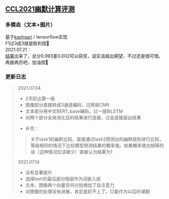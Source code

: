 ## [CCL2021幽默计算评测](https://github.com/HumorComputing/CCL2021-Humor-Computation)

### 多模态（文本+图片）
基于[kashgari](https://github.com/BrikerMan/Kashgari) / tensorflow实现  
F1过3成3就是胜利捏🤗  
2021.07.21：  
[结果](https://github.com/HumorComputing/CCL2021-Humor-Computation)出来了，总分0.993差0.002可以获奖，说实话超出期望，不过还是很可惜。  
再接再厉吧，加油捏🤗    

### 更新日志
> 2021.07.04  
>- 2天赶出第一版  
>- 图像部分直接转成3通道编码，过两层CNN  
>- 文本部分用中文BERT_base编码，过一层BiLSTM  
>- 对两个部分全局池化后的结果进行连接，过全连接层出结果  
>+ 补充：  
>> 关于task1的幽默比较，直接通过task2预测出的幽默级别进行比较，
>> 等级相同的情况下比较模型预测结果的概率值。如果概率值也相等的话（这种情况应该极少）直接认为结果为1  


> 2021.07.14  
>- 没有显著提升  
>- 选择bert的最后部分隐层作为词嵌入层  
>- 文本、图像两个向量空间分别增加了自注意力  
>- 对图像的处理没有进展，肯定是赶不上了，只能作为以后的课题 
